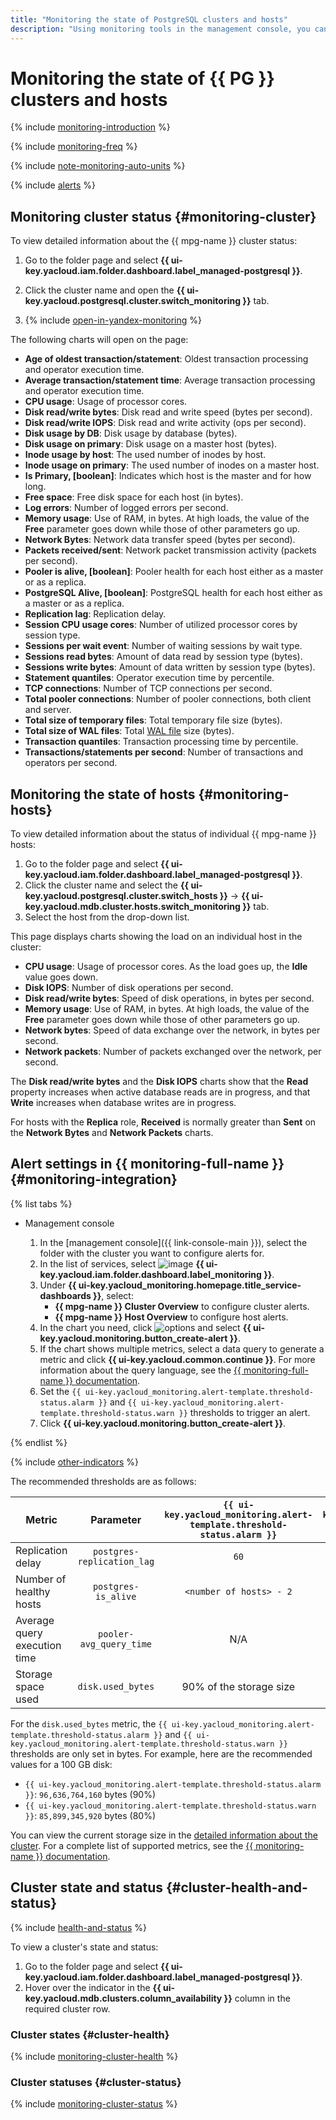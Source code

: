 ```yaml
---
title: "Monitoring the state of PostgreSQL clusters and hosts"
description: "Using monitoring tools in the management console, you can track the status of a {{ mpg-name }} cluster and its individual hosts. These tools display diagnostic information in the form of charts. You can also configure alerts in {{ monitoring-full-name }} to monitor cluster status automatically."
---
```


# Monitoring the state of {{ PG }} clusters and hosts

{% include [monitoring-introduction](../../_includes/mdb/monitoring-introduction.md) %}

{% include [monitoring-freq](../../_includes/mdb/monitoring-freq.md) %}

{% include [note-monitoring-auto-units](../../_includes/mdb/note-monitoring-auto-units.md) %}

{% include [alerts](../../_includes/mdb/alerts.md) %}

## Monitoring cluster status {#monitoring-cluster}

To view detailed information about the {{ mpg-name }} cluster status:

1. Go to the folder page and select **{{ ui-key.yacloud.iam.folder.dashboard.label_managed-postgresql }}**.

1. Click the cluster name and open the **{{ ui-key.yacloud.postgresql.cluster.switch_monitoring }}** tab.

1. {% include [open-in-yandex-monitoring](../../_includes/mdb/open-in-yandex-monitoring.md) %}

The following charts will open on the page:

* **Age of oldest transaction/statement**: Oldest transaction processing and operator execution time.
* **Average transaction/statement time**: Average transaction processing and operator execution time.
* **CPU usage**: Usage of processor cores.
* **Disk read/write bytes**: Disk read and write speed (bytes per second).
* **Disk read/write IOPS**: Disk read and write activity (ops per second).
* **Disk usage by DB**: Disk usage by database (bytes).
* **Disk usage on primary**: Disk usage on a master host (bytes).
* **Inode usage by host**: The used number of inodes by host.
* **Inode usage on primary**: The used number of inodes on a master host.
* **Is Primary, [boolean]**: Indicates which host is the master and for how long.
* **Free space**: Free disk space for each host (in bytes).
* **Log errors**: Number of logged errors per second.
* **Memory usage**: Use of RAM, in bytes. At high loads, the value of the **Free** parameter goes down while those of other parameters go up.
* **Network Bytes**: Network data transfer speed (bytes per second).
* **Packets received/sent**: Network packet transmission activity (packets per second).
* **Pooler is alive, [boolean]**: Pooler health for each host either as a master or as a replica.
* **PostgreSQL Alive, [boolean]**: PostgreSQL health for each host either as a master or as a replica.
* **Replication lag**: Replication delay.
* **Session CPU usage cores**: Number of utilized processor cores by session type.
* **Sessions per wait event**: Number of waiting sessions by wait type.
* **Sessions read bytes**: Amount of data read by session type (bytes).
* **Sessions write bytes**: Amount of data written by session type (bytes).
* **Statement quantiles**: Operator execution time by percentile.
* **TCP connections**: Number of TCP connections per second.
* **Total pooler connections**: Number of pooler connections, both client and server.
* **Total size of temporary files**: Total temporary file size (bytes).
* **Total size of WAL files**: Total [WAL file](../concepts/backup.md) size (bytes).
* **Transaction quantiles**: Transaction processing time by percentile.
* **Transactions/statements per second**: Number of transactions and operators per second.

## Monitoring the state of hosts {#monitoring-hosts}

To view detailed information about the status of individual {{ mpg-name }} hosts:

1. Go to the folder page and select **{{ ui-key.yacloud.iam.folder.dashboard.label_managed-postgresql }}**.
1. Click the cluster name and select the **{{ ui-key.yacloud.postgresql.cluster.switch_hosts }}** → **{{ ui-key.yacloud.mdb.cluster.hosts.switch_monitoring }}** tab.
1. Select the host from the drop-down list.

This page displays charts showing the load on an individual host in the cluster:

* **CPU usage**: Usage of processor cores. As the load goes up, the **Idle** value goes down.
* **Disk IOPS**: Number of disk operations per second.
* **Disk read/write bytes**: Speed of disk operations, in bytes per second.
* **Memory usage**: Use of RAM, in bytes. At high loads, the value of the **Free** parameter goes down while those of other parameters go up.
* **Network bytes**: Speed of data exchange over the network, in bytes per second.
* **Network packets**: Number of packets exchanged over the network, per second.

The **Disk read/write bytes** and the **Disk IOPS** charts show that the **Read** property increases when active database reads are in progress, and that **Write** increases when database writes are in progress.

For hosts with the **Replica** role, **Received** is normally greater than **Sent** on the **Network Bytes** and **Network Packets** charts.


## Alert settings in {{ monitoring-full-name }} {#monitoring-integration}

{% list tabs %}

- Management console

   1. In the [management console]({{ link-console-main }}), select the folder with the cluster you want to configure alerts for.
   1. In the list of services, select ![image](../../_assets/monitoring.svg) **{{ ui-key.yacloud.iam.folder.dashboard.label_monitoring }}**.
   1. Under **{{ ui-key.yacloud_monitoring.homepage.title_service-dashboards }}**, select:
      * **{{ mpg-name }} Cluster Overview** to configure cluster alerts.
      * **{{ mpg-name }} Host Overview** to configure host alerts.
   1. In the chart you need, click ![options](../../_assets/horizontal-ellipsis.svg) and select **{{ ui-key.yacloud.monitoring.button_create-alert }}**.
   1. If the chart shows multiple metrics, select a data query to generate a metric and click **{{ ui-key.yacloud.common.continue }}**. For more information about the query language, see the [{{ monitoring-full-name }} documentation](../../monitoring/concepts/querying.md).
   1. Set the `{{ ui-key.yacloud_monitoring.alert-template.threshold-status.alarm }}` and `{{ ui-key.yacloud_monitoring.alert-template.threshold-status.warn }}` thresholds to trigger an alert.
   1. Click **{{ ui-key.yacloud.monitoring.button_create-alert }}**.

{% endlist %}

{% include [other-indicators](../../_includes/mdb/other-indicators.md) %}

The recommended thresholds are as follows:

| Metric | Parameter | `{{ ui-key.yacloud_monitoring.alert-template.threshold-status.alarm }}` | `{{ ui-key.yacloud_monitoring.alert-template.threshold-status.warn }}` |
|---------------------------------------|:--------------------------:|:-------------------------:|:-------------------------:|
| Replication delay | `postgres-replication_lag` | `60` | `5`   |
| Number of healthy hosts | `postgres-is_alive` | `<number of hosts> - 2` | `<number of hosts> - 1` |
| Average query execution time | `pooler-avg_query_time` | N/A | `2000` |
| Storage space used | `disk.used_bytes` | 90% of the storage size | 80% of the storage size |

For the `disk.used_bytes` metric, the `{{ ui-key.yacloud_monitoring.alert-template.threshold-status.alarm }}` and `{{ ui-key.yacloud_monitoring.alert-template.threshold-status.warn }}` thresholds are only set in bytes. For example, here are the recommended values for a 100 GB disk:

* `{{ ui-key.yacloud_monitoring.alert-template.threshold-status.alarm }}`: `96,636,764,160` bytes (90%)
* `{{ ui-key.yacloud_monitoring.alert-template.threshold-status.warn }}`: `85,899,345,920` bytes (80%)

You can view the current storage size in the [detailed information about the cluster](cluster-list.md#get-cluster). For a complete list of supported metrics, see the [{{ monitoring-name }} documentation](../../monitoring/metrics-ref/index.md#managed-postgresql).


## Cluster state and status {#cluster-health-and-status}

{% include [health-and-status](../../_includes/mdb/monitoring-cluster-health-and-status.md) %}

To view a cluster's state and status:

1. Go to the folder page and select **{{ ui-key.yacloud.iam.folder.dashboard.label_managed-postgresql }}**.
1. Hover over the indicator in the **{{ ui-key.yacloud.mdb.clusters.column_availability }}** column in the required cluster row.

### Cluster states {#cluster-health}

{% include [monitoring-cluster-health](../../_includes/mdb/monitoring-cluster-health.md) %}

### Cluster statuses {#cluster-status}

{% include [monitoring-cluster-status](../../_includes/mdb/monitoring-cluster-status.md) %}


